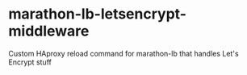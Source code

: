 # marathon-lb-letsencrypt-middleware
Custom HAproxy reload command for marathon-lb that handles Let's Encrypt stuff
